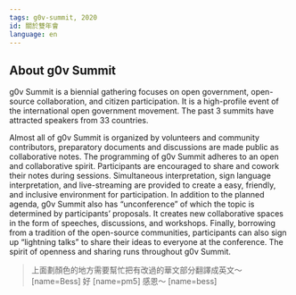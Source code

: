 ```yaml
---
tags: g0v-summit, 2020
id: 關於雙年會
language: en
---
```

## About g0v Summit

g0v Summit is a biennial gathering focuses on open government, open-source collaboration, and citizen participation. It is a high-profile event of the international open government movement. The past 3 summits have attracted speakers from 33 countries. 

Almost all of g0v Summit is organized by volunteers and community contributors, preparatory documents and discussions are made public as collaborative notes. The programming of g0v Summit adheres to an open and collaborative spirit. Participants are encouraged to share and cowork their notes during sessions. Simultaneous interpretation, sign language interpretation, and live-streaming are provided to create a easy, friendly, and inclusive environment for participation. In addition to the planned agenda, g0v Summit also has “unconference” of which the topic is determined by participants’ proposals. It creates new collaborative spaces in the form of speeches, discussions, and workshops. Finally, borrowing from a tradition of the open-source communities, participants can also sign up “lightning talks” to share their ideas to everyone at the conference. The spirit of openness and sharing runs throughout g0v Summit.

> 上面劃顏色的地方需要幫忙把有改過的華文部分翻譯成英文～ [name=Bess]
> 好 [name=pm5]
> 感恩～ [name=bess]